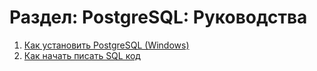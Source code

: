 # Раздел: PostgreSQL: Руководства


1. [Как установить PostgreSQL (Windows)](./install-postgre-sql-windows.md)
2. [Как начать писать SQL код](./start-write-sql-code.md)